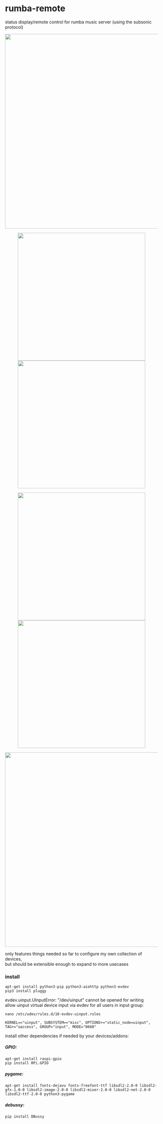 # rumba-remote
status display/remote control for rumba music server (using the subsonic protocol)

<p align="center">
<img src="https://jas-per.github.io/rum.ba/raw/posts/230212-remote/01-hex00.jpg" alt="" style="width:640px;align:center;"/>
</p>

<p align="center">
<img src="https://jas-per.github.io/rum.ba/raw/posts/230212-remote/02-4keys01.jpg" alt="" style="width:420px;align:center;"/>
<img src="https://jas-per.github.io/rum.ba/raw/posts/230212-remote/03-4keys02.jpg" alt="" style="width:420px;align:center;"/>
</p>

<p align="center">
<img src="https://jas-per.github.io/rum.ba/raw/posts/230212-remote/04-car-installation.jpg" alt="" style="width:420px;align:center;"/>
<img src="https://jas-per.github.io/rum.ba/raw/posts/230212-remote/05-4keys06.jpg" alt="" style="width:420px;align:center;"/>
</p>

<p align="center">
<img src="https://jas-per.github.io/rum.ba/raw/posts/230212-remote/06-hex05.jpg" alt="" style="width:640px;align:center;"/>
</p>

only features things needed so far to configure my own collection of devices,<br/>
but should be extensible enough to expand to more usecases


### install
```
apt-get install python3-pip python3-aiohttp python3-evdev 
pip3 install pluggy
```

evdev.uinput.UInputError: "/dev/uinput" cannot be opened for writing<br/>
allow uinput virtual device input via evdev for all users in input group:
```
nano /etc/udev/rules.d/10-evdev-uinput.rules
```
```
KERNEL=="uinput", SUBSYSTEM=="misc", OPTIONS+="static_node=uinput", TAG+="uaccess", GROUP="input", MODE="0660"
```



install other dependencies if needed by your devices/addons:

##### GPIO:
```
apt-get install raspi-gpio
pip install RPi.GPIO
```
##### pygame:
```
apt-get install fonts-dejavu fonts-freefont-ttf libsdl2-2.0-0 libsdl2-gfx-1.0-0 libsdl2-image-2.0-0 libsdl2-mixer-2.0-0 libsdl2-net-2.0-0 libsdl2-ttf-2.0-0 python3-pygame
```
##### debussy:
```
pip install DBussy
```
